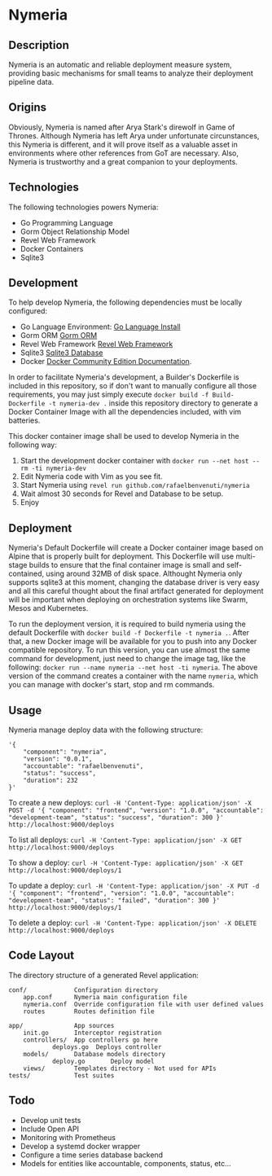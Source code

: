 # Nymeria

## Description

Nymeria is an automatic and reliable deployment measure system, providing basic mechanisms for small teams to analyze their deployment pipeline data.

## Origins

Obviously, Nymeria is named after Arya Stark's direwolf in Game of Thrones. Although Nymeria has left Arya under unfortunate circunstances, this Nymeria is different, and it will prove itself as a valuable asset in environments where other references from GoT are necessary. Also, Nymeria is trustworthy and a great companion to your deployments.

## Technologies

The following technologies powers Nymeria:
* Go Programming Language
* Gorm Object Relationship Model
* Revel Web Framework
* Docker Containers
* Sqlite3

## Development

To help develop Nymeria, the following dependencies must be locally configured:
* Go Language Environment: [Go Language Install](https://golang.org/doc/install)
* Gorm ORM [Gorm ORM](http://jinzhu.me/gorm)
* Revel Web Framework [Revel Web Framework](https://https://revel.github.io)
* Sqlite3 [Sqlite3 Database](https://www.sqlite.org)
* Docker [Docker Community Edition Documentation](https://docs.docker.com/engine/installation).

In order to facilitate Nymeria's development, a Builder's Dockerfile is included in this repository, so if don't want to manually configure all those requirements, you may just simply execute `docker build -f Build-Dockerfile -t nymeria-dev .` inside this repository directory to generate a Docker Container Image with all the dependencies included, with vim batteries.

This docker container image shall be used to develop Nymeria in the following way:
1. Start the development docker container with `docker run --net host --rm -ti nymeria-dev`
2. Edit Nymeria code with Vim as you see fit.
3. Start Nymeria using `revel run github.com/rafaelbenvenuti/nymeria`
4. Wait almost 30 seconds for Revel and Database to be setup.
5. Enjoy

## Deployment
Nymeria's Default Dockerfile will create a Docker container image based on Alpine that is properly built for deployment.
This Dockerfile will use multi-stage builds to ensure that the final container image is small and self-contained, using around 32MB of disk space.
Althought Nymeria only supports sqlite3 at this moment, changing the database driver is very easy and all this careful thought about the final artifact generated for deployment will be important when deploying on orchestration systems like Swarm, Mesos and Kubernetes.

To run the deployment version, it is required to build nymeria using the default Dockerfile with `docker build -f Dockerfile -t nymeria .`.
After that, a new Docker image will be available for you to push into any Docker compatible repository. To run this version, you can use almost the same command for development, just need to change the image tag, like the following: `docker run --name nymeria --net host -ti nymeria`.
The above version of the command creates a container with the name `nymeria`, which you can manage with docker's start, stop and rm commands.

## Usage
Nymeria manage deploy data with the following structure:
```
'{ 
    "component": "nymeria", 
    "version": "0.0.1", 
    "accountable": "rafaelbenvenuti", 
    "status": "success",
    "duration": 232 
}'

```

To create a new deploys:
`curl -H 'Content-Type: application/json' -X POST -d '{ "component": "frontend", "version": "1.0.0", "accountable": "development-team", "status": "success", "duration": 300 }' http://localhost:9000/deploys`

To list all deploys:
`curl -H 'Content-Type: application/json' -X GET http://localhost:9000/deploys`

To show a deploy:
`curl -H 'Content-Type: application/json' -X GET http://localhost:9000/deploys/1`

To update a deploy:
`curl -H 'Content-Type: application/json' -X PUT -d '{ "component": "frontend", "version": "1.0.0", "accountable": "development-team", "status": "failed", "duration": 300 }' http://localhost:9000/deploys/1`

To delete a deploy:
`curl -H 'Content-Type: application/json' -X DELETE http://localhost:9000/deploys`

## Code Layout

The directory structure of a generated Revel application:

    conf/             Configuration directory
        app.conf      Nymeria main configuration file
        nymeria.conf  Override configuration file with user defined values
        routes        Routes definition file

    app/              App sources
        init.go       Interceptor registration
        controllers/  App controllers go here
                deploys.go  Deploys controller
        models/       Database models directory
                deploy.go       Deploy model
        views/        Templates directory - Not used for APIs
    tests/            Test suites

## Todo
* Develop unit tests
* Include Open API
* Monitoring with Prometheus
* Develop a systemd docker wrapper
* Configure a time series database backend
* Models for entities like accountable, components, status, etc...
